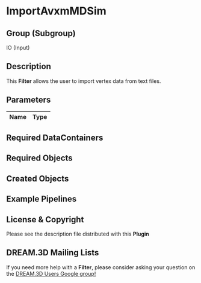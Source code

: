 ImportAvxmMDSim
=============

## Group (Subgroup) ##

IO (Input)

## Description ##

This **Filter** allows the user to import vertex data from text files.

## Parameters ##

| Name | Type |
|------|------|


## Required DataContainers ##


## Required Objects ##


## Created Objects ##


## Example Pipelines ##



## License & Copyright ##

Please see the description file distributed with this **Plugin**

## DREAM.3D Mailing Lists ##

If you need more help with a **Filter**, please consider asking your question on the [DREAM.3D Users Google group!](https://groups.google.com/forum/?hl=en#!forum/dream3d-users)
